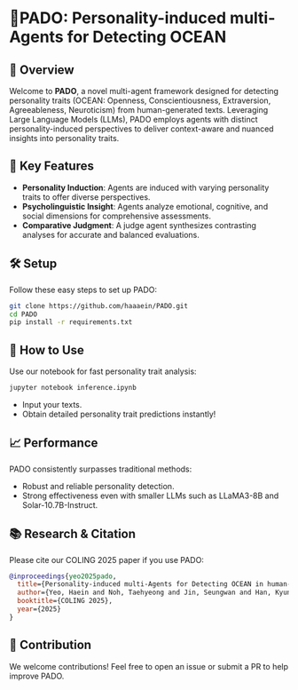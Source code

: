 #  🌊PADO: Personality-induced multi-Agents for Detecting OCEAN

## 📌 Overview
Welcome to **PADO**, a novel multi-agent framework designed for detecting personality traits (OCEAN: Openness, Conscientiousness, Extraversion, Agreeableness, Neuroticism) from human-generated texts. Leveraging Large Language Models (LLMs), PADO employs agents with distinct personality-induced perspectives to deliver context-aware and nuanced insights into personality traits.

## 🌟 Key Features
- **Personality Induction**: Agents are induced with varying personality traits to offer diverse perspectives.
- **Psycholinguistic Insight**: Agents analyze emotional, cognitive, and social dimensions for comprehensive assessments.
- **Comparative Judgment**: A judge agent synthesizes contrasting analyses for accurate and balanced evaluations.

## 🛠️ Setup
Follow these easy steps to set up PADO:

```bash
git clone https://github.com/haaaein/PADO.git
cd PADO
pip install -r requirements.txt
```

## 🚀 How to Use
Use our notebook for fast personality trait analysis:

```bash
jupyter notebook inference.ipynb
```

- Input your texts.
- Obtain detailed personality trait predictions instantly!

## 📈 Performance
PADO consistently surpasses traditional methods:
- Robust and reliable personality detection.
- Strong effectiveness even with smaller LLMs such as LLaMA3-8B and Solar-10.7B-Instruct.

## 📚 Research & Citation
Please cite our COLING 2025 paper if you use PADO:

```bibtex
@inproceedings{yeo2025pado,
  title={Personality-induced multi-Agents for Detecting OCEAN in human-generated texts},
  author={Yeo, Haein and Noh, Taehyeong and Jin, Seungwan and Han, Kyungsik},
  booktitle={COLING 2025},
  year={2025}
}
```

## 🤝 Contribution
We welcome contributions! Feel free to open an issue or submit a PR to help improve PADO.
